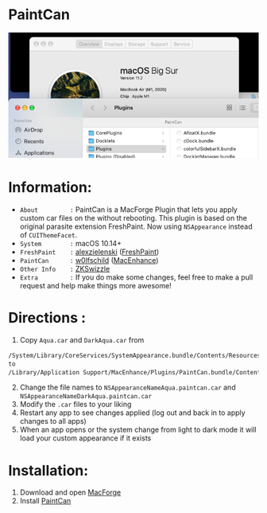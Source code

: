 # PaintCan

![preview](./preview.png)

# Information:

- `About         :` PaintCan is a MacForge Plugin that lets you apply custom car files on the without rebooting. This plugin is based on the original parasite extension FreshPaint. Now using `NSAppearance` instead of `CUIThemeFacet`.
- `System        :` macOS 10.14+
- `FreshPaint    :` [alexzielenski](https://github.com/alexzielenski) ([FreshPaint](https://github.com/ParasiteTeam/extensions/tree/master/FreshPaint))
- `PaintCan      :` [w0lfschild](https://github.com/w0lfschild) ([MacEnhance](https://github.com/MacEnhance))
- `Other Info    :` [ZKSwizzle](https://github.com/alexzielenski/ZKSwizzle)
- `Extra         :` If you do make some changes, feel free to make a pull request and help make things more awesome!

# Directions :

1. Copy `Aqua.car` and `DarkAqua.car` from
```sh
/System/Library/CoreServices/SystemAppearance.bundle/Contents/Resources/
to
/Library/Application Support/MacEnhance/Plugins/PaintCan.bundle/Contents/Resources/
```
2. Change the file names to  `NSAppearanceNameAqua.paintcan.car` and `NSAppearanceNameDarkAqua.paintcan.car`
3. Modify the `.car` files to your liking
4. Restart any app to see changes applied (log out and back in to apply changes to all apps)
5. When an app opens or the system change from light to dark mode it will load your custom appearance if it exists

# Installation:

1. Download and open [MacForge](https://github.com/w0lfschild/app_updates/raw/master/MacForge1/MacForge.zip)
2. Install [PaintCan](https://www.macenhance.com/mflink?com.macenhance.paintcan)
